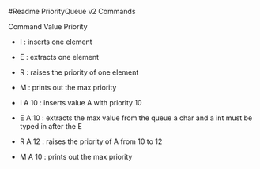 #Readme
PriorityQueue v2
Commands

Command Value Priority

* I : inserts one element
* E : extracts one element
* R : raises the priority of one element
* M : prints out the max priority

* I A 10 : inserts value A with priority 10
* E A 10 : extracts the max value from the queue a char and a int must be typed in after the E
* R A 12 : raises the priority of A from 10 to 12
* M A 10 : prints out the max priority

